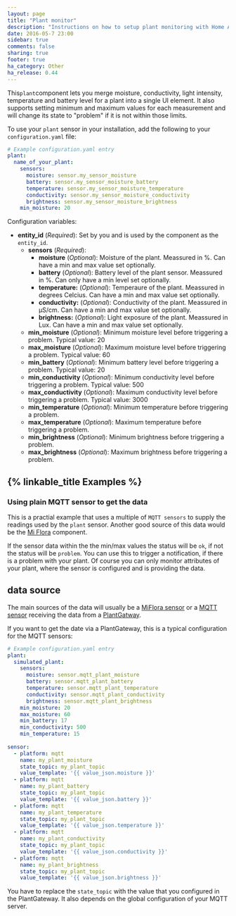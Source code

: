 ```yaml
---
layout: page
title: "Plant monitor"
description: "Instructions on how to setup plant monitoring with Home Assistant."
date: 2016-05-7 23:00
sidebar: true
comments: false
sharing: true
footer: true
ha_category: Other
ha_release: 0.44
---
```


This`plant`component lets you merge moisture, conductivity, light intensity, temperature and battery level for a plant into a single UI element. It also supports setting minimum and maximum values for each measurement and will change its state to "problem" if it is not within those limits.

To use your `plant` sensor in your installation, add the following to your `configuration.yaml` file:

```yaml
# Example configuration.yaml entry
plant:
  name_of_your_plant:
    sensors:
      moisture: sensor.my_sensor_moisture
      battery: sensor.my_sensor_moisture_battery
      temperature: sensor.my_sensor_moisture_temperature
      conductivity: sensor.my_sensor_moisture_conductivity
      brightness: sensor.my_sensor_moisture_brightness
    min_moisture: 20
```

Configuration variables:

- **entity_id** (*Required*): Set by you and is used by the component as the `entity_id`.
  - **sensors** (*Required*): 
    - **moisture** (*Optional*): Moisture of the plant. Meassured in %. Can have a min and max value set optionally.
    - **battery** (*Optional*): Battery level of the plant sensor. Meassured in %. Can only have a min level set optionally.
    - **temperature:** (*Optional*): Temperaure of the plant. Meassured in degrees Celcius. Can have a min and max value set optionally.
    - **conductivity:** (*Optional*): Conductivity of the plant. Meassured in µS/cm. Can have a min and max value set optionally.
    - **brightness:** (*Optional*): Light exposure of the plant. Meassured in Lux. Can have a min and max value set optionally.
  - **min_moisture** (*Optional*): Minimum moisture level before triggering a problem. Typical value: 20
  - **max_moisture** (*Optional*): Maximum moisture level before triggering a problem. Typical value: 60
  - **min_battery** (*Optional*): Minimum battery level before triggering a problem. Typical value: 20
  - **min_conductivity** (*Optional*): Minimum conductivity level before triggering a problem. Typical value: 500
  - **max_conductivity** (*Optional*): Maximum conductivity level before triggering a problem. Typical value: 3000
  - **min_temperature** (*Optional*): Minimum temperature before triggering a problem.
  - **max_temperature** (*Optional*): Maximum temperature before triggering a problem.
  - **min_brightness** (*Optional*): Minimum brightness before triggering a problem.
  - **max_brightness** (*Optional*): Maximum brightness before triggering a problem.

## {% linkable_title Examples %}
### Using plain MQTT sensor to get the data
This is a practial example that uses a multiple of `MQTT sensors` to supply the readings used by the `plant` sensor.
Another good source of this data would be the [Mi Flora](https://home-assistant.io/components/sensor.miflora/) component. 


If the sensor data within the the min/max values the status will be `ok`, if not the status will be `problem`. You can use this to trigger a notification, if there is a problem with your plant. Of course you can only monitor attributes of your plant, where the sensor is configured and is providing the data.

## data source

The main sources of the data will usually be a [MiFlora sensor](sensor.miflora) or a [MQTT sensor](sensor.mqtt) receiving the data from a [PlantGatway](https://github.com/ChristianKuehnel/plantgateway).

If you want to get the date via a PlantGateway, this is a typical configuration for the MQTT sensors:
```yaml
# Example configuration.yaml entry
plant:
  simulated_plant:
    sensors:
      moisture: sensor.mqtt_plant_moisture
      battery: sensor.mqtt_plant_battery
      temperature: sensor.mqtt_plant_temperature
      conductivity: sensor.mqtt_plant_conductivity
      brightness: sensor.mqtt_plant_brightness
    min_moisture: 20
    max_moisture: 60
    min_battery: 17
    min_conductivity: 500
    min_temperature: 15
    
sensor:
  - platform: mqtt
    name: my_plant_moisture
    state_topic: my_plant_topic
    value_template: '{{ value_json.moisture }}'
  - platform: mqtt
    name: my_plant_battery
    state_topic: my_plant_topic
    value_template: '{{ value_json.battery }}'
  - platform: mqtt
    name: my_plant_temperature
    state_topic: my_plant_topic
    value_template: '{{ value_json.temperature }}'
  - platform: mqtt
    name: my_plant_conductivity
    state_topic: my_plant_topic
    value_template: '{{ value_json.conductivity }}'
  - platform: mqtt
    name: my_plant_brightness
    state_topic: my_plant_topic
    value_template: '{{ value_json.brightness }}'
```

You have to replace the `state_topic` with the value that you configured in the PlantGateway. It also depends on the global configuration of your MQTT server.
